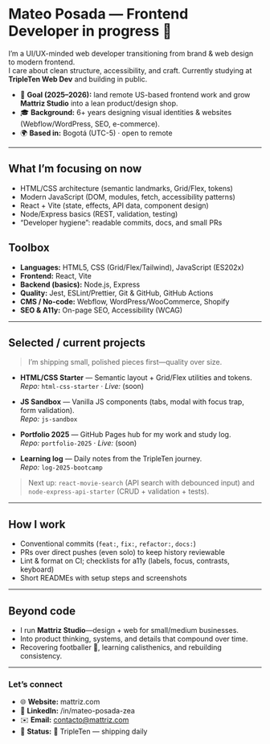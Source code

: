 # Mateo Posada — Frontend Developer in progress 👋

I’m a UI/UX-minded web developer transitioning from brand & web design to modern frontend.  
I care about clean structure, accessibility, and craft. Currently studying at **TripleTen Web Dev** and building in public.

- 🧭 **Goal (2025–2026):** land remote US-based frontend work and grow **Mattriz Studio** into a lean product/design shop.
- 🎓 **Background:** 6+ years designing visual identities & websites (Webflow/WordPress, SEO, e-commerce).
- 🌍 **Based in:** Bogotá (UTC-5) · open to remote 

---

## What I’m focusing on now
- HTML/CSS architecture (semantic landmarks, Grid/Flex, tokens)
- Modern JavaScript (DOM, modules, fetch, accessibility patterns)
- React + Vite (state, effects, API data, component design)
- Node/Express basics (REST, validation, testing)
- “Developer hygiene”: readable commits, docs, and small PRs


## Toolbox
- **Languages:** HTML5, CSS (Grid/Flex/Tailwind), JavaScript (ES202x)
- **Frontend:** React, Vite
- **Backend (basics):** Node.js, Express
- **Quality:** Jest, ESLint/Prettier, Git & GitHub, GitHub Actions
- **CMS / No-code:** Webflow, WordPress/WooCommerce, Shopify
- **SEO & A11y:** On-page SEO, Accessibility (WCAG)
---

## Selected / current projects
> I’m shipping small, polished pieces first—quality over size.

- **HTML/CSS Starter** — Semantic layout + Grid/Flex utilities and tokens.  
  _Repo:_ `html-css-starter` · _Live:_ (soon)

- **JS Sandbox** — Vanilla JS components (tabs, modal with focus trap, form validation).  
  _Repo:_ `js-sandbox`

- **Portfolio 2025** — GitHub Pages hub for my work and study log.  
  _Repo:_ `portfolio-2025` · _Live:_ (soon)

- **Learning log** — Daily notes from the TripleTen journey.  
  _Repo:_ `log-2025-bootcamp`

> Next up: `react-movie-search` (API search with debounced input) and `node-express-api-starter` (CRUD + validation + tests).

---

## How I work
- Conventional commits (`feat:`, `fix:`, `refactor:`, `docs:`)
- PRs over direct pushes (even solo) to keep history reviewable
- Lint & format on CI; checklists for a11y (labels, focus, contrasts, keyboard)
- Short READMEs with setup steps and screenshots

---

## Beyond code
- I run **Mattriz Studio**—design + web for small/medium businesses.
- Into product thinking, systems, and details that compound over time.
- Recovering footballer 🦿, learning calisthenics, and rebuilding consistency.

---

### Let’s connect
- 🌐 **Website:** mattriz.com  
- 💼 **LinkedIn:** /in/mateo-posada-zea  
- ✉️ **Email:** contacto@mattriz.com  
- 📌 **Status:** 🌱 TripleTen — shipping daily

